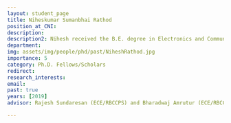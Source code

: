 ```yaml
---
layout: student_page
title: Niheskumar Sumanbhai Rathod
position_at_CNI: 
description: 
description2: Nihesh received the B.E. degree in Electronics and Communications from Dharmsinh Desai University, Nadiad in 2012 and the M.E. degree in Telecommunication from the Indian Institute of Science in 2015. Since 2015, he is a Cisco Research Scholar in Department of Electrical Communication Engineering, Indian Institute of Science, Bangalore, where he is currently pursuing his Ph.D. degree in Communication and Networks. His interest include the areas in design and implementation of Internet of Things (IoT). He is currently working on the Steiner tree problem or a heterogeneous propagation environment and on the orchestration, maintenance and automation of large-scale networks using natural language processing.
department:
img: assets/img/people/phd/past/NiheshRathod.jpg
importance: 5
category: Ph.D. Fellows/Scholars
redirect: 
research_interests: 
email: 
past: true
years: [2019]
advisor: Rajesh Sundaresan (ECE/RBCCPS) and Bharadwaj Amrutur (ECE/RBCCPS) # only applicable for students or fellows

---
```

